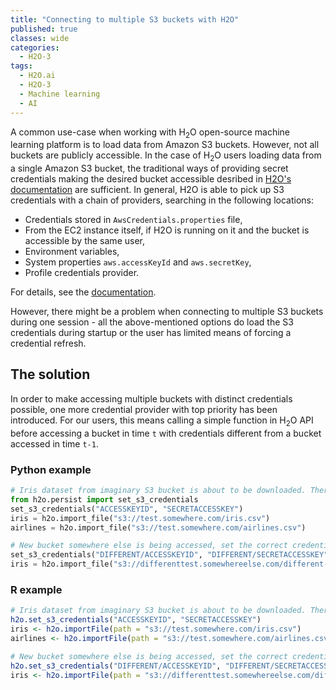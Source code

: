 ```yaml
---
title: "Connecting to multiple S3 buckets with H2O"
published: true
classes: wide
categories:
  - H2O-3
tags:
  - H2O.ai
  - H2O-3
  - Machine learning
  - AI
---
```


A common use-case when working with H<sub>2</sub>O open-source machine learning platform is to load data from Amazon S3 buckets. However, not all buckets are publicly accessible. In the case of H<sub>2</sub>O users loading data from a single Amazon S3 bucket, the traditional ways of providing secret credentials making the desired bucket accessible desribed in [H2O's documentation](http://docs.h2o.ai/h2o/latest-stable/h2o-docs/cloud-integration/ec2-and-s3.html) are sufficient. In general, H2O is able to pick up S3 credentials with a chain of providers, searching in the following locations:

- Credentials stored in `AwsCredentials.properties` file,
- From the EC2 instance itself, if H2O is running on it and the bucket is accessible by the same user,
- Environment variables,
- System properties `aws.accessKeyId` and `aws.secretKey`,
- Profile credentials provider.

For details, see the [documentation](http://docs.h2o.ai/h2o/latest-stable/h2o-docs/cloud-integration/ec2-and-s3.html).

However, there might be a problem when connecting to multiple S3 buckets during one session - all the above-mentioned options do load the S3 credentials during startup or the user has limited means of forcing a credential refresh.


## The solution

In order to make accessing multiple buckets with distinct credentials possible, one more credential provider with top priority has been introduced. For our users, this means calling a simple function in H<sub>2</sub>O API before accessing a bucket in time `t` with credentials  different from a bucket accessed in time `t-1`.

### Python example

```python
# Iris dataset from imaginary S3 bucket is about to be downloaded. There are no credentials set anywhere, so the call to set them is made right before the call.
from h2o.persist import set_s3_credentials
set_s3_credentials("ACCESSKEYID", "SECRETACCESSKEY")
iris = h2o.import_file("s3://test.somewhere.com/iris.csv")
airlines = h2o.import_file("s3://test.somewhere.com/airlines.csv")

# New bucket somewhere else is being accessed, set the correct credentials
set_s3_credentials("DIFFERENT/ACCESSKEYID", "DIFFERENT/SECRETACCESSKEY")
iris = h2o.import_file("s3://differenttest.somewhereelse.com/different-iris.csv")
```

### R example


```R
# Iris dataset from imaginary S3 bucket is about to be downloaded. There are no credentials set anywhere, so the call to set them is made right before the call.
h2o.set_s3_credentials("ACCESSKEYID", "SECRETACCESSKEY")
iris <- h2o.importFile(path = "s3://test.somewhere.com/iris.csv")
airlines <- h2o.importFile(path = "s3://test.somewhere.com/airlines.csv")

# New bucket somewhere else is being accessed, set the correct credentials
h2o.set_s3_credentials("DIFFERENT/ACCESSKEYID", "DIFFERENT/SECRETACCESSKEY")
iris <- h2o.importFile(path = "s3://differenttest.somewhereelse.com/different-iris.csv")
```